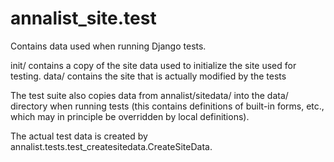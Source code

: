 # annalist_site.test

Contains data used when running Django tests.

init/ contains a copy of the site data used to initialize the site used for testing.
data/ contains the site that is actually modified by the tests

The test suite also copies data from annalist/sitedata/ into the data/ directory 
when running tests (this contains definitions of built-in forms, etc., which may 
in principle be overridden by local definitions).

The actual test data is created by annalist.tests.test_createsitedata.CreateSiteData.
